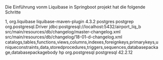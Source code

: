 Die Einführung vonm Liquibase in Springboot projekt hat die folgende Schritte

1,
<plugin>
<groupId>org.liquibase</groupId>
<artifactId>liquibase-maven-plugin</artifactId>
<version>4.3.2</version>
<configuration>
<username>postgres</username>
<password>postgrep</password>
<driver>org.postgresql.Driver</driver>
<url>jdbc:postgresql://localhost:5432/airport_liq_b</url>
<changeLogFile>src/main/resources/db/changelog/master-changelog.xml</changeLogFile>
<outputChangeLogFile>src/main/resources/db/changelog/18-01-d-changelog.xml</outputChangeLogFile>
<diffTypes>catalogs,tables,functions,views,columns,indexes,foreignkeys,primarykeys,uniqueconstraints,data,storedprocedures,triggers,sequences,databasepackage,databasepackagebody
</diffTypes>
<changeSetAuthor>hp</changeSetAuthor>
</configuration>
<dependencies>
<dependency>
<groupId>org.postgresql</groupId>
<artifactId>postgresql</artifactId>
<version>42.2.12</version>
</dependency>
</dependencies>
</plugin>
